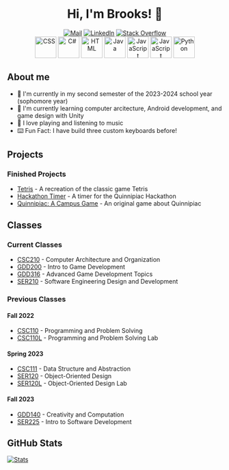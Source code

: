 <div align="center">
    <h1>Hi, I'm Brooks! 👋</h1>
</div>

<div align="center">
    <a href="mailto:brksjcksn03@protonmail.com"><img src="https://img.shields.io/badge/ProtonMail-8B89CC?style=flat&logo=protonmail&logoColor=white" alt="Mail"></a>
    <a href="https://www.linkedin.com/in/brooks-jackson/"><img src="https://img.shields.io/badge/LinkedIn-0077B5?style=flat&logo=linkedin&logoColor=white" alt="LinkedIn"></a>
    <a href="https://stackoverflow.com/users/19327189/brooks-a-jackson"><img src="https://img.shields.io/badge/Stack%20Overflow-F58025.svg?&style-flat&logo=stackoverflow&logoColor=white" alt="Stack Overflow"></a>
    <br/>
    <img alt="CSS" width="50px" src="https://raw.githubusercontent.com/rahul-jha98/README_icons/main/language_and_tools/square/c%23/c%23.svg" />
    <img alt="C#" width="50px" src="https://raw.githubusercontent.com/rahul-jha98/README_icons/main/language_and_tools/square/css/css.svg" />
    <img alt="HTML" width="50px" src="https://raw.githubusercontent.com/rahul-jha98/README_icons/main/language_and_tools/square/html/html.svg" />
    <img alt="Java" width="50px" src="https://raw.githubusercontent.com/rahul-jha98/README_icons/main/language_and_tools/square/java/java.svg" />
    <img alt="JavaScript" width="50px" src="https://raw.githubusercontent.com/rahul-jha98/README_icons/main/language_and_tools/square/javascript/javascript.svg" />
    <img alt="JavaScript" width="50px" src="https://raw.githubusercontent.com/rahul-jha98/README_icons/main/language_and_tools/square/kotlin/kotlin.svg" />
    <img alt="Python" width="50px" src="https://github.com/rahul-jha98/README_icons/blob/main/language_and_tools/square/python/python.svg" />
</div>

## About me

* 🔭 I'm currently in my second semester of the 2023-2024 school year (sophomore year)
* 🌱 I'm currently learning computer arcitecture, Android development, and game design with Unity
* 🎸 I love playing and listening to music
* ⌨️ Fun Fact: I have build three custom keyboards before!

## Projects

### Finished Projects

* [Tetris](https://github.com/bjaxqq/tetris) - A recreation of the classic game Tetris
* [Hackathon Timer](https://github.com/jubck/jubck.github.io) - A timer for the Quinnipiac Hackathon
* [Quinnipiac: A Campus Game](https://github.com/Sligertiger1230/SER-225-Game) - An original game about Quinnipiac

## Classes

### Current Classes

* [CSC210](https://github.com/bjaxqq/CSC210) - Computer Architecture and Organization
* [GDD200](https://github.com/bjaxqq/GDD200) - Intro to Game Development
* [GDD316](https://github.com/bjaxqq/GDD316) - Advanced Game Development Topics
* [SER210](https://github.com/bjaxqq/SER210) - Software Engineering Design and Development

### Previous Classes

#### Fall 2022

* [CSC110](https://github.com/bjaxqq/CSC110) - Programming and Problem Solving
* [CSC110L](https://github.com/bjaxqq/CSC110L) - Programming and Problem Solving Lab

#### Spring 2023

* [CSC111](https://github.com/bjaxqq/CSC111) - Data Structure and Abstraction
* [SER120](https://github.com/bjaxqq/SER120) - Object-Oriented Design
* [SER120L](https://github.com/bjaxqq/SER120L) - Object-Oriented Design Lab

#### Fall 2023

* [GDD140](https://github.com/bjaxqq/GDD140) - Creativity and Computation
* [SER225](https://github.com/Sligertiger1230/SER-225-Game) - Intro to Software Development

## GitHub Stats

[![Stats](https://github-readme-stats.vercel.app/api?username=bjaxqq&theme=nord&show_icons=true)](https://github.com/anuraghazra/github-readme-stats)

